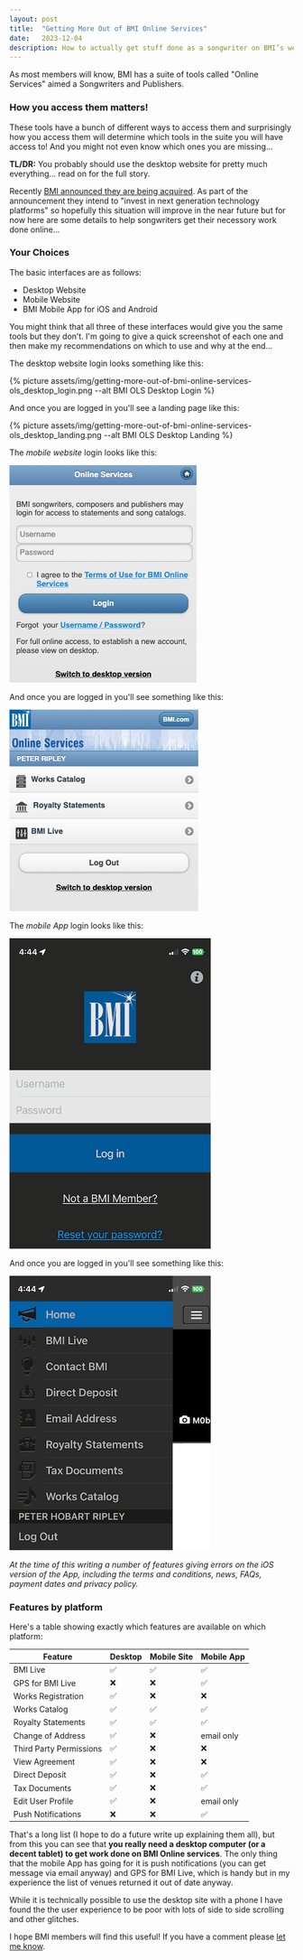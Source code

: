 ```yaml
---
layout: post
title:  "Getting More Out of BMI Online Services"
date:   2023-12-04
description: How to actually get stuff done as a songwriter on BMI’s website.
---
```


<p class="intro"><span class="dropcap">A</span>s most members will know, BMI has a suite of tools called "Online Services" aimed a Songwriters and Publishers.</p>

### How you access them matters!
These tools have a bunch of different ways to access them and surprisingly how you access them will determine which tools in the suite you will have access to!  And you might not even know which ones you are missing...

<strong>TL/DR:</strong> You probably should use the desktop website for pretty much everything... read on for the full story.

Recently [BMI announced they are being acquired](https://www.bmi.com/news/entry/new-mountain-capital-announces-majority-growth-investment-in-bmi). As part of the announcement they intend to "invest in next generation technology platforms" so hopefully this situation will improve in the near future but for now here are some details to help songwriters get their necessory work done online...

### Your Choices

The basic interfaces are as follows:

+ Desktop Website
+ Mobile Website
+ BMI Mobile App for iOS and Android

You might think that all three of these interfaces would give you the same tools but they don’t.  I'm going to give a quick screenshot of each one and then make my recommendations on which to use and why at the end...

The desktop website login looks something like this:

{% picture 
    assets/img/getting-more-out-of-bmi-online-services-ols_desktop_login.png 
    --alt BMI OLS Desktop Login %}

And once you are logged in you'll see a landing page like this:

{% picture 
    assets/img/getting-more-out-of-bmi-online-services-ols_desktop_landing.png
    --alt BMI OLS Desktop Landing %}

The <em>mobile website</em> login looks like this:

<img src="/assets/img/getting-more-out-of-bmi-online-services-ols_mobile_login.png" alt="mobile login">

And once you are logged in you'll see something like this:

<img src="/assets/img/getting-more-out-of-bmi-online-services-ols_mobile_landing.png" alt="mobile landing">

The <em>mobile App</em> login looks like this:

<img src="/assets/img/getting-more-out-of-bmi-online-services-ols_app_login.png" alt="app login"> 

And once you are logged in you'll see something like this:

<img src="/assets/img/getting-more-out-of-bmi-online-services-ols_app_landing.png" alt="app landing">

<em>At the time of this writing a number of features giving errors on the iOS version of the App, including the terms and conditions, news, FAQs, payment dates and privacy policy.</em>


### Features by platform

Here's a table showing exactly which features are available on which platform:

<table>
<thead>
    <tr>
        <th>
            Feature
        </th>
        <th>
            Desktop
        </th>
        <th>
            Mobile Site
        </th>
        <th>
            Mobile App
        </th>
    </tr>
</thead>
<tbody>
    <tr>
        <td>
            BMI Live
        </td>
        <td>
            ✅︎
        </td>
        <td>
            ✅︎
        </td>
        <td>
            ✅︎
        </td>
    </tr>
    <tr>
        <td>
            GPS for BMI Live
        </td>
        <td>
            ❌
        </td>
        <td>
            ❌
        </td>
        <td>
            ✅︎
        </td>
    </tr>
    <tr>
        <td>
            Works Registration
        </td>
        <td>
            ✅︎
        </td>
        <td>
            ❌
        </td>
        <td>
            ❌
        </td>
    </tr>
    <tr>
        <td>
            Works Catalog
        </td>
        <td>
            ✅︎
        </td>
        <td>
            ✅︎
        </td>
        <td>
            ✅︎
        </td>
    </tr>
    <tr>
        <td>
            Royalty Statements
        </td>
        <td>
            ✅︎
        </td>
        <td>
            ✅︎
        </td>
        <td>
            ✅︎
        </td>
    </tr>
    <tr>
        <td>
            Change of Address
        </td>
        <td>
            ✅︎
        </td>
        <td>
            ❌
        </td>
        <td>
            email only
        </td>
    </tr>
    <tr>
        <td>
            Third Party Permissions
        </td>
        <td>
            ✅︎
        </td>
        <td>
            ❌
        </td>
        <td>
            ❌
        </td>
    </tr>
    <tr>
        <td>
            View Agreement
        </td>
        <td>
            ✅︎
        </td>
        <td>
            ❌
        </td>
        <td>
            ❌
        </td>
    </tr>
    <tr>
        <td>
            Direct Deposit
        </td>
        <td>
            ✅︎
        </td>
        <td>
            ❌
        </td>
        <td>
            ✅︎
        </td>
    </tr>
    <tr>
        <td>
            Tax Documents
        </td>
        <td>
            ✅︎
        </td>
        <td>
            ❌
        </td>
        <td>
            ✅︎
        </td>
    </tr>
    <tr>
        <td>
            Edit User Profile
        </td>
        <td>
            ✅︎
        </td>
        <td>
            ❌
        </td>
        <td>
            email only
        </td>
    </tr>
    <tr>
        <td>
            Push Notifications
        </td>
        <td>
            ❌
        </td>
        <td>
            ❌
        </td>
        <td>
            ✅︎
        </td>
    </tr>
</tbody>
</table>

That's a long list (I hope to do a future write up explaining them all), but from this you can see that <strong>you really need a desktop computer (or a decent tablet) to get work done on BMI Online services</strong>.  The only thing that the mobile App has going for it is push notifications (you can get message via email anyway) and GPS for BMI Live, which is handy but in my experience the list of venues returned it out of date anyway.

While it is technically possible to use the desktop site with a phone I have found the the user experience to be poor with lots of side to side scrolling and other glitches.

I hope BMI members will find this useful!  If you have a comment please <a href="/contact/">let me know</a>.